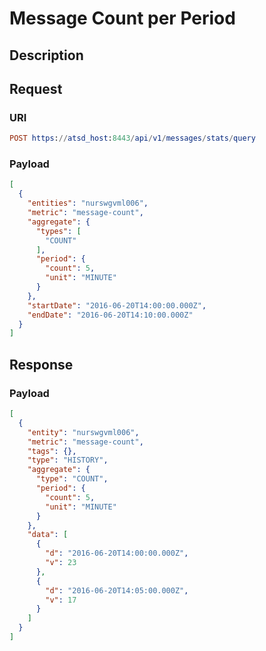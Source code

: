 # Message Count per Period 

## Description

## Request

### URI
```elm
POST https://atsd_host:8443/api/v1/messages/stats/query
```
### Payload

```json
[
  {
    "entities": "nurswgvml006",
    "metric": "message-count",
    "aggregate": {
      "types": [
        "COUNT"
      ],
      "period": {
        "count": 5,
        "unit": "MINUTE"
      }
    },
    "startDate": "2016-06-20T14:00:00.000Z",
    "endDate": "2016-06-20T14:10:00.000Z"
  }
]
```

## Response

### Payload
```json
[
  {
    "entity": "nurswgvml006",
    "metric": "message-count",
    "tags": {},
    "type": "HISTORY",
    "aggregate": {
      "type": "COUNT",
      "period": {
        "count": 5,
        "unit": "MINUTE"
      }
    },
    "data": [
      {
        "d": "2016-06-20T14:00:00.000Z",
        "v": 23
      },
      {
        "d": "2016-06-20T14:05:00.000Z",
        "v": 17
      }
    ]
  }
]
```

